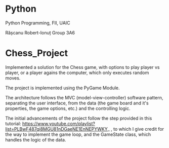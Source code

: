 # Python
Python Programming, FII, UAIC

Rășcanu Robert-Ionuț
Group 3A6

# Chess_Project

Implemented a solution for the Chess game, with options to play player vs player, or a  player agains the computer, which only executes random moves.

The project is implemented using the PyGame Module.

The architecture follows the MVC (model-view-controller) software pattern, separating the user interface, from the data (the game board and it's properties, the game options, etc.) and the controlling logic.

The initial advancements of the project follow the step provided in this tutorial: https://www.youtube.com/playlist?list=PLBwF487qi8MGU81nDGaeNE1EnNEPYWKY_ , to which I give credit for the way to implement the game loop, and the GameState class, which handles the logic of the data.

